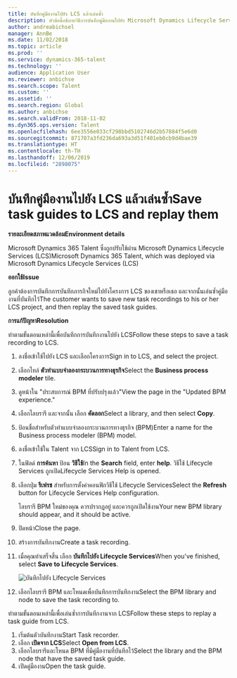 ```yaml
---
title: บันทึกคู่มืองานไปยัง LCS แล้วเล่นซ้ำ
description: หัวข้อนี้อธิบายวิธีการบันทึกคู่มืองานไปยัง Microsoft Dynamics Lifecycle Services (LCS) และจากนั้น เล่นซ้ำ
author: andreabichsel
manager: AnnBe
ms.date: 11/02/2018
ms.topic: article
ms.prod: ''
ms.service: dynamics-365-talent
ms.technology: ''
audience: Application User
ms.reviewer: anbichse
ms.search.scope: Talent
ms.custom: ''
ms.assetid: ''
ms.search.region: Global
ms.author: anbichse
ms.search.validFrom: 2018-11-02
ms.dyn365.ops.version: Talent
ms.openlocfilehash: 6ee3556e033cf298bbd5102746d2b57884f5e6d0
ms.sourcegitcommit: 871707a3fd236da693a3d51f401eb0cb9d4bae39
ms.translationtype: HT
ms.contentlocale: th-TH
ms.lasthandoff: 12/06/2019
ms.locfileid: "2898075"
---
```

# <a name="save-task-guides-to-lcs-and-replay-them"></a><span data-ttu-id="d870e-103">บันทึกคู่มืองานไปยัง LCS แล้วเล่นซ้ำ</span><span class="sxs-lookup"><span data-stu-id="d870e-103">Save task guides to LCS and replay them</span></span>

<span data-ttu-id="d870e-104">**รายละเอียดสภาพแวดล้อม**</span><span class="sxs-lookup"><span data-stu-id="d870e-104">**Environment details**</span></span> 

<span data-ttu-id="d870e-105">Microsoft Dynamics 365 Talent ซึ่งถูกปรับใช้ผ่าน Microsoft Dynamics Lifecycle Services (LCS)</span><span class="sxs-lookup"><span data-stu-id="d870e-105">Microsoft Dynamics 365 Talent, which was deployed via Microsoft Dynamics Lifecycle Services (LCS)</span></span>

<span data-ttu-id="d870e-106">**ออกใช้**</span><span class="sxs-lookup"><span data-stu-id="d870e-106">**Issue**</span></span>

<span data-ttu-id="d870e-107">ลูกค้าต้องการบันทึกการบันทึกภารกิจใหม่ไปยังโครงการ LCS ของเขาหรือเธอ และจากนั้นเล่นซ้ำคู่มืองานที่บันทึกไว้</span><span class="sxs-lookup"><span data-stu-id="d870e-107">The customer wants to save new task recordings to his or her LCS project, and then replay the saved task guides.</span></span>

<span data-ttu-id="d870e-108">**การแก้ปัญหา**</span><span class="sxs-lookup"><span data-stu-id="d870e-108">**Resolution**</span></span>

<span data-ttu-id="d870e-109">ทำตามขั้นตอนเหล่านี้เพื่อบันทึกการบันทึกงานไปยัง LCS</span><span class="sxs-lookup"><span data-stu-id="d870e-109">Follow these steps to save a task recording to LCS.</span></span>

1. <span data-ttu-id="d870e-110">ลงชื่อเข้าใช้ไปยัง LCS และเลือกโครงการ</span><span class="sxs-lookup"><span data-stu-id="d870e-110">Sign in to LCS, and select the project.</span></span>
2. <span data-ttu-id="d870e-111">เลือกไทล์ **ตัวทำแบบจำลองกระบวนการทางธุรกิจ**</span><span class="sxs-lookup"><span data-stu-id="d870e-111">Select the **Business process modeler** tile.</span></span>
3. <span data-ttu-id="d870e-112">ดูหน้าใน "ประสบการณ์ BPM ที่ปรับปรุงแล้ว"</span><span class="sxs-lookup"><span data-stu-id="d870e-112">View the page in the "Updated BPM experience."</span></span>
4. <span data-ttu-id="d870e-113">เลือกไลบรารี และจากนั้น เลือก **คัดลอก**</span><span class="sxs-lookup"><span data-stu-id="d870e-113">Select a library, and then select **Copy**.</span></span>
5. <span data-ttu-id="d870e-114">ป้อนชื่อสำหรับตัวทำแบบจำลองกระบวนการทางธุรกิจ (BPM)</span><span class="sxs-lookup"><span data-stu-id="d870e-114">Enter a name for the Business process modeler (BPM) model.</span></span>
6. <span data-ttu-id="d870e-115">ลงชื่อเข้าใช้ใน Talent จาก LCS</span><span class="sxs-lookup"><span data-stu-id="d870e-115">Sign in to Talent from LCS.</span></span>
7. <span data-ttu-id="d870e-116">ในฟิลด์ **การค้นหา** ป้อน **วิธีใช้**</span><span class="sxs-lookup"><span data-stu-id="d870e-116">In the **Search** field, enter **help**.</span></span> <span data-ttu-id="d870e-117">วิธีใช้ Lifecycle Services ถูกเปิด</span><span class="sxs-lookup"><span data-stu-id="d870e-117">Lifecycle Services Help is opened.</span></span>
8. <span data-ttu-id="d870e-118">เลือกปุ่ม **รีเฟรช** สำหรับการตั้งค่าคอนฟิกวิธีใช้ Lifecycle Services</span><span class="sxs-lookup"><span data-stu-id="d870e-118">Select the **Refresh** button for Lifecycle Services Help configuration.</span></span>

    <span data-ttu-id="d870e-119">ไลบรารี BPM ใหม่ของคุณ ควรปรากฏอยู่ และควรถูกเปิดใช้งาน</span><span class="sxs-lookup"><span data-stu-id="d870e-119">Your new BPM library should appear, and it should be active.</span></span>

9. <span data-ttu-id="d870e-120">ปิดหน้า</span><span class="sxs-lookup"><span data-stu-id="d870e-120">Close the page.</span></span>
10. <span data-ttu-id="d870e-121">สร้างการบันทึกงาน</span><span class="sxs-lookup"><span data-stu-id="d870e-121">Create a task recording.</span></span>
11. <span data-ttu-id="d870e-122">เมื่อคุณทำเสร็จสิ้น เลือก **บันทึกไปยัง Lifecycle Services**</span><span class="sxs-lookup"><span data-stu-id="d870e-122">When you've finished, select **Save to Lifecycle Services**.</span></span>

    ![บันทึกไปยัง Lifecycle Services](media/task-guides.png)

12. <span data-ttu-id="d870e-124">เลือกไลบรารี BPM และโหนดเพื่อบันทึกการบันทึกงาน</span><span class="sxs-lookup"><span data-stu-id="d870e-124">Select the BPM library and node to save the task recording to.</span></span>

<span data-ttu-id="d870e-125">ทำตามขั้นตอนเหล่านี้เพื่อเล่นซ้ำการบันทึกงานจาก LCS</span><span class="sxs-lookup"><span data-stu-id="d870e-125">Follow these steps to replay a task guide from LCS.</span></span>

1. <span data-ttu-id="d870e-126">เริ่มต้นตัวบันทึกงาน</span><span class="sxs-lookup"><span data-stu-id="d870e-126">Start Task recorder.</span></span>
2. <span data-ttu-id="d870e-127">เลือก **เปิดจาก LCS**</span><span class="sxs-lookup"><span data-stu-id="d870e-127">Select **Open from LCS**.</span></span>
3. <span data-ttu-id="d870e-128">เลือกไลบรารีและโหนด BPM ที่มีคู่มืองานที่บันทึกไว้</span><span class="sxs-lookup"><span data-stu-id="d870e-128">Select the library and the BPM node that have the saved task guide.</span></span>
4. <span data-ttu-id="d870e-129">เปิดคู่มืองาน</span><span class="sxs-lookup"><span data-stu-id="d870e-129">Open the task guide.</span></span>
